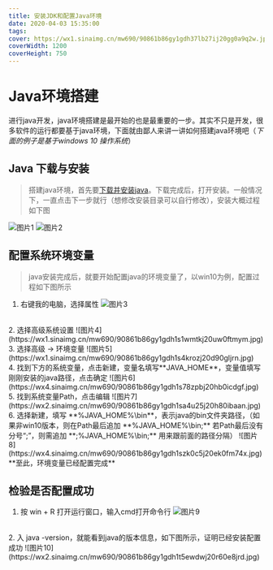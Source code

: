 ```yaml
---
title: 安装JDK和配置Java环境
date: 2020-04-03 15:35:00
tags:
cover: https://wx1.sinaimg.cn/mw690/90861b86gy1gdh37lb27ij20gg0a9q2w.jpg
coverWidth: 1200
coverHeight: 750
---
```

# Java环境搭建
进行java开发，java环境搭建是最开始的也是最重要的一步。其实不只是开发，很多软件的运行都要基于java环境，下面就由鄙人来讲一讲如何搭建java环境吧（*下面的例子是基于windows 10 操作系统*）
<!--more-->
## Java 下载与安装
> 搭建java环境，首先要[下载并安装java](https://www.java.com/zh_CN/download)。下载完成后，打开安装。一般情况下，一直点击下一步就行（想修改安装目录可以自行修改），安装大概过程如下图
> 
![图片1](https://wx1.sinaimg.cn/mw690/90861b86gy1gdh1rbhvidj20dz0am0sw.jpg)
![图片2](https://wx1.sinaimg.cn/mw690/90861b86gy1gdh1red5oej20dv0almxg.jpg)

## 配置系统环境变量
> java安装完成后，就要开始配置java的环境变量了，以win10为例，配置过程如下图所示
>
1. 右键我的电脑，选择属性
![图片3](https://wx1.sinaimg.cn/mw690/90861b86gy1gdh1ryb7k4j209x0b3abq.jpg)
<br />
2. 选择高级系统设置
![图片4](https://wx1.sinaimg.cn/mw690/90861b86gy1gdh1s1wmtkj20uw0ftmym.jpg)
<br />
3. 选择高级 -> 环境变量
![图片5](https://wx1.sinaimg.cn/mw690/90861b86gy1gdh1s4krozj20d90gljrn.jpg)
<br />
4. 找到下方的系统变量，点击新建，变量名填写**JAVA_HOME**，变量值填写刚刚安装的java路径，点击确定
![图片6](https://wx4.sinaimg.cn/mw690/90861b86gy1gdh1s78zpbj20hb0icdgf.jpg)
<br />
5. 找到系统变量Path，点击编辑
![图片7](https://wx2.sinaimg.cn/mw690/90861b86gy1gdh1sa4u25j20h80ibaan.jpg)
<br />
6. 选择新建，填写 **%JAVA_HOME%\bin**，表示java的bin文件夹路径，（如果非win10版本，则在Path最后追加 **%JAVA_HOME%\bin;** 若Path最后没有分号“;”，则需追加 **;%JAVA_HOME%\bin;** 用来跟前面的路径分隔）
![图片8](https://wx4.sinaimg.cn/mw690/90861b86gy1gdh1szk0c5j20ek0fm74x.jpg)
<br />
**至此，环境变量已经配置完成**

## 检验是否配置成功
1. 按 win + R 打开运行窗口，输入cmd打开命令行
![图片9](https://wx3.sinaimg.cn/mw690/90861b86gy1gdh1t2s2dqj20b206dweh.jpg)
<br />
2. 入 java -version，就能看到java的版本信息，如下图所示，证明已经安装配置成功
![图片10](https://wx2.sinaimg.cn/mw690/90861b86gy1gdh1t5ewdwj20r60e8jrd.jpg)